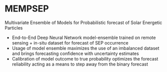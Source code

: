 # MEMPSEP
Multivariate Ensemble of Models for Probabilistic forecast of Solar Energetic Particles
* End-to-End Deep Neural Network model-ensemble trained on remote sensing + in-situ dataset for forecast of SEP occurrence
* Usage of model ensemble maximizes the use of an imbalanced dataset and brings forecasting confidence with uncertainty estimates
* Calibration of model outcome to true probability optimizes the forecast reliability acting as a means to step away from the binary forecast

